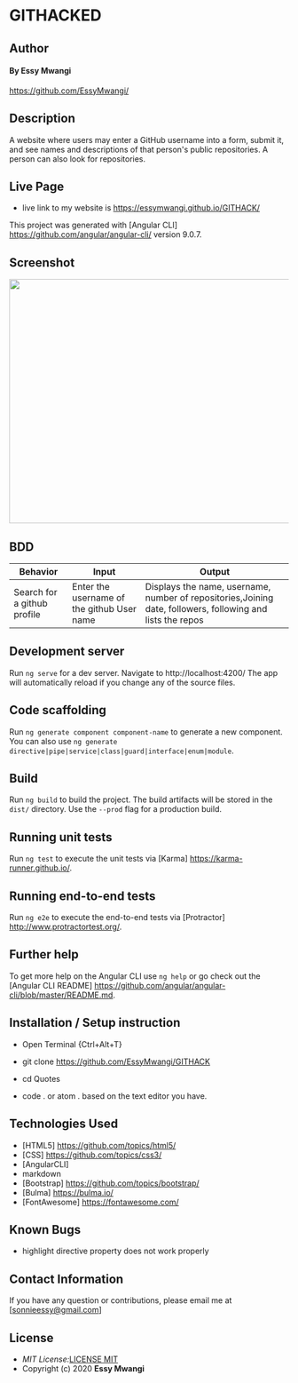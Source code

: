 # GITHACKED

## Author 
#### By **Essy Mwangi**
https://github.com/EssyMwangi/

## Description

A website where users may enter a GitHub username into a form, submit it, and see names and descriptions of that person's public repositories. A person can also look for repositories.

## Live Page
* live link to my website is https://essymwangi.github.io/GITHACK/

This project was generated with [Angular CLI] https://github.com/angular/angular-cli/  version 9.0.7.

## Screenshot
<img src= "https://user-images.githubusercontent.com/44394821/79118305-3cfcfa80-7d96-11ea-8697-f0cf40d3deba.png" width="900px" height="440px">

## BDD ##
| Behavior                  | Input                     | Output                    |
| ------------------------- | ------------------------- | ------------------------- |
| Search for a github profile |Enter the username of the github User name | Displays the name, username, number of repositories,Joining date, followers, following and lists the repos  |


## Development server

Run `ng serve` for a dev server. Navigate to http://localhost:4200/ The app will automatically reload if you change any of the source files.

## Code scaffolding

Run `ng generate component component-name` to generate a new component. You can also use `ng generate directive|pipe|service|class|guard|interface|enum|module`.

## Build

Run `ng build` to build the project. The build artifacts will be stored in the `dist/` directory. Use the `--prod` flag for a production build.

## Running unit tests

Run `ng test` to execute the unit tests via [Karma] https://karma-runner.github.io/.

## Running end-to-end tests

Run `ng e2e` to execute the end-to-end tests via [Protractor] http://www.protractortest.org/.

## Further help

To get more help on the Angular CLI use `ng help` or go check out the [Angular CLI README] https://github.com/angular/angular-cli/blob/master/README.md.

## Installation / Setup instruction

- Open Terminal {Ctrl+Alt+T}

- git clone https://github.com/EssyMwangi/GITHACK

- cd Quotes

- code . or atom . based on the text editor you have.

## Technologies Used

- [HTML5] https://github.com/topics/html5/
- [CSS] https://github.com/topics/css3/
- [AngularCLI]
- markdown
- [Bootstrap] https://github.com/topics/bootstrap/
- [Bulma] https://bulma.io/
- [FontAwesome] https://fontawesome.com/

## Known Bugs

- highlight directive property does not work properly

## Contact Information

If you have any question or contributions, please email me at [sonnieessy@gmail.com]

## License

- _MIT License:_[LICENSE MIT](./LICENSE)
- Copyright (c) 2020 **Essy Mwangi**
